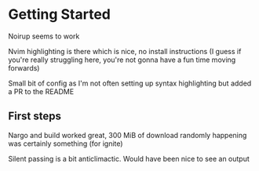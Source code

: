 # Getting Started

Noirup seems to work

Nvim highlighting is there which is nice, no install instructions (I guess if you're really struggling here, you're not gonna have a fun time moving forwards)

Small bit of config as I'm not often setting up syntax highlighting but added a PR to the README
 
## First steps

 Nargo and build worked great, 300 MiB of download randomly happening was certainly something (for ignite)

Silent passing is a bit anticlimactic. Would have been nice to see an output

